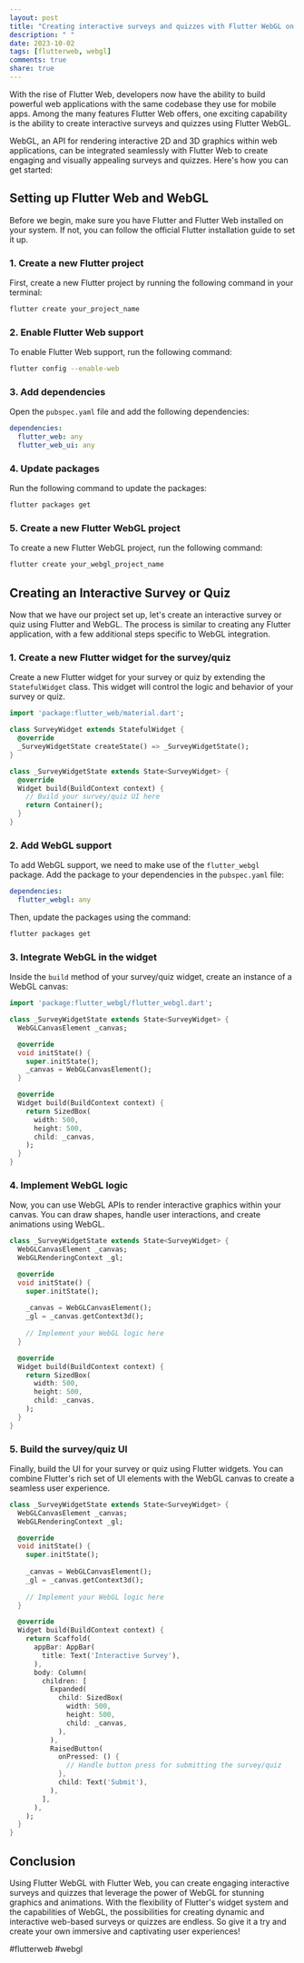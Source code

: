 ```yaml
---
layout: post
title: "Creating interactive surveys and quizzes with Flutter WebGL on Flutter Web"
description: " "
date: 2023-10-02
tags: [flutterweb, webgl]
comments: true
share: true
---
```


With the rise of Flutter Web, developers now have the ability to build powerful web applications with the same codebase they use for mobile apps. Among the many features Flutter Web offers, one exciting capability is the ability to create interactive surveys and quizzes using Flutter WebGL.

WebGL, an API for rendering interactive 2D and 3D graphics within web applications, can be integrated seamlessly with Flutter Web to create engaging and visually appealing surveys and quizzes. Here's how you can get started:

## Setting up Flutter Web and WebGL

Before we begin, make sure you have Flutter and Flutter Web installed on your system. If not, you can follow the official Flutter installation guide to set it up.

### 1. Create a new Flutter project

First, create a new Flutter project by running the following command in your terminal:

```bash
flutter create your_project_name
```

### 2. Enable Flutter Web support

To enable Flutter Web support, run the following command:

```bash
flutter config --enable-web
```

### 3. Add dependencies

Open the `pubspec.yaml` file and add the following dependencies:

```yaml
dependencies:
  flutter_web: any
  flutter_web_ui: any
```

### 4. Update packages

Run the following command to update the packages:

```bash
flutter packages get
```

### 5. Create a new Flutter WebGL project

To create a new Flutter WebGL project, run the following command:

```bash
flutter create your_webgl_project_name
```

## Creating an Interactive Survey or Quiz

Now that we have our project set up, let's create an interactive survey or quiz using Flutter and WebGL. The process is similar to creating any Flutter application, with a few additional steps specific to WebGL integration.

### 1. Create a new Flutter widget for the survey/quiz

Create a new Flutter widget for your survey or quiz by extending the `StatefulWidget` class. This widget will control the logic and behavior of your survey or quiz.

```dart
import 'package:flutter_web/material.dart';

class SurveyWidget extends StatefulWidget {
  @override
  _SurveyWidgetState createState() => _SurveyWidgetState();
}

class _SurveyWidgetState extends State<SurveyWidget> {
  @override
  Widget build(BuildContext context) {
    // Build your survey/quiz UI here
    return Container();
  }
}
```

### 2. Add WebGL support

To add WebGL support, we need to make use of the `flutter_webgl` package. Add the package to your dependencies in the `pubspec.yaml` file:

```yaml
dependencies:
  flutter_webgl: any
```

Then, update the packages using the command:

```bash
flutter packages get
```

### 3. Integrate WebGL in the widget

Inside the `build` method of your survey/quiz widget, create an instance of a WebGL canvas:

```dart
import 'package:flutter_webgl/flutter_webgl.dart';

class _SurveyWidgetState extends State<SurveyWidget> {
  WebGLCanvasElement _canvas;

  @override
  void initState() {
    super.initState();
    _canvas = WebGLCanvasElement();
  }

  @override
  Widget build(BuildContext context) {
    return SizedBox(
      width: 500,
      height: 500,
      child: _canvas,
    );
  }
}
```

### 4. Implement WebGL logic

Now, you can use WebGL APIs to render interactive graphics within your canvas. You can draw shapes, handle user interactions, and create animations using WebGL.

```dart
class _SurveyWidgetState extends State<SurveyWidget> {
  WebGLCanvasElement _canvas;
  WebGLRenderingContext _gl;

  @override
  void initState() {
    super.initState();
    
    _canvas = WebGLCanvasElement();
    _gl = _canvas.getContext3d();
    
    // Implement your WebGL logic here
  }

  @override
  Widget build(BuildContext context) {
    return SizedBox(
      width: 500,
      height: 500,
      child: _canvas,
    );
  }
}
```

### 5. Build the survey/quiz UI

Finally, build the UI for your survey or quiz using Flutter widgets. You can combine Flutter's rich set of UI elements with the WebGL canvas to create a seamless user experience.

```dart
class _SurveyWidgetState extends State<SurveyWidget> {
  WebGLCanvasElement _canvas;
  WebGLRenderingContext _gl;

  @override
  void initState() {
    super.initState();
    
    _canvas = WebGLCanvasElement();
    _gl = _canvas.getContext3d();
    
    // Implement your WebGL logic here
  }

  @override
  Widget build(BuildContext context) {
    return Scaffold(
      appBar: AppBar(
        title: Text('Interactive Survey'),
      ),
      body: Column(
        children: [
          Expanded(
            child: SizedBox(
              width: 500,
              height: 500,
              child: _canvas,
            ),
          ),
          RaisedButton(
            onPressed: () {
              // Handle button press for submitting the survey/quiz
            },
            child: Text('Submit'),
          ),
        ],
      ),
    );
  }
}
```

## Conclusion

Using Flutter WebGL with Flutter Web, you can create engaging interactive surveys and quizzes that leverage the power of WebGL for stunning graphics and animations. With the flexibility of Flutter's widget system and the capabilities of WebGL, the possibilities for creating dynamic and interactive web-based surveys or quizzes are endless. So give it a try and create your own immersive and captivating user experiences!

#flutterweb #webgl